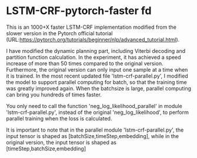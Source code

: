 # LSTM-CRF-pytorch-faster fd

This is an 1000+X faster LSTM-CRF implementation modified from the slower version in the Pytorch official tutorial   (URL:https://pytorch.org/tutorials/beginner/nlp/advanced_tutorial.html). 

I have modified the dynamic planning part, including Viterbi decoding and partition function calculation. In the experiment, it has achieved a speed increase of more than 50 times compared to the original version. Furthermore, the original version can only input one sample at a time when it is trained. In the most recent updated file 'lstm-crf-parallel.py', I modified the model to support parallel computing for batch, so that the training time was greatly improved again. When the batchsize is large, parallel computing can bring you hundreds of times faster.

You only need to call the function 'neg_log_likelihood_parallel' in module 'lstm-crf-parallel.py', instead of the original 'neg_log_likelihood', to perform parallel training when the loss is calculated. 

It is important to note that in the parallel module 'lstm-crf-parallel.py', the input tensor is shaped as [batchSize,timeStep,embedding], while in the original version, the input tensor is shaped as [timeStep,batchSize,embedding]
